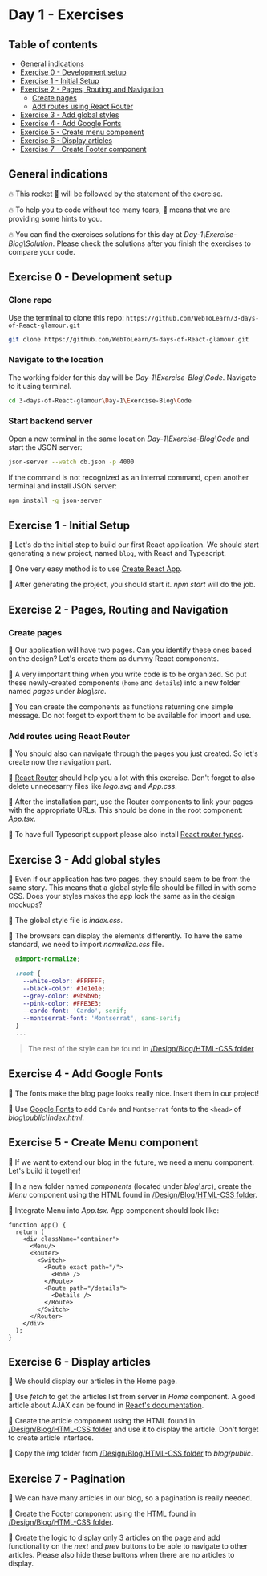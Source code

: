 # Day 1 - Exercises

## Table of contents

- [General indications](#general-indications)
- [Exercise 0 - Development setup](#exercise-0---development-setup)
- [Exercise 1 - Initial Setup](#exercise-1---initial-setup)
- [Exercise 2 - Pages, Routing and Navigation](#exercise-2---pages-routing-and-navigation)
  - [Create pages](#create-pages)
  - [Add routes using React Router](#add-routes-using-react-router)
- [Exercise 3 - Add global styles](#exercise-3---add-global-styles)
- [Exercise 4 - Add Google Fonts](#exercise-4---add-google-fonts)
- [Exercise 5 - Create menu component](#exercise-5---create-menu-component)
- [Exercise 6 - Display articles](#exercise-6---display-articles)
- [Exercise 7 - Create Footer component](#exercise-7---create-footer-component)

## General indications

🔥 This rocket 🚀 will be followed by the statement of the exercise.

🔥 To help you to code without too many tears, 🎁 means that we are providing some hints to you.

🔥 You can find the exercises solutions for this day at _Day-1\Exercise-Blog\Solution_. Please check the solutions after you finish the exercises to compare your code.

## Exercise 0 - Development setup

### Clone repo

Use the terminal to clone this repo: `https://github.com/WebToLearn/3-days-of-React-glamour.git`

```bash
git clone https://github.com/WebToLearn/3-days-of-React-glamour.git
```

### Navigate to the location

The working folder for this day will be _Day-1\Exercise-Blog\Code_. Navigate to it using terminal.

```bash
cd 3-days-of-React-glamour\Day-1\Exercise-Blog\Code
```

### Start backend server

Open a new terminal in the same location _Day-1\Exercise-Blog\Code_ and start the JSON server:

```bash
json-server --watch db.json -p 4000
```

If the command is not recognized as an internal command, open another terminal and install JSON server:

```bash
npm install -g json-server
```

## Exercise 1 - Initial Setup

🚀 Let's do the initial step to build our first React application. We should start generating a new project, named `blog`, with React and Typescript.

  🎁 One very easy method is to use [Create React App](https://create-react-app.dev/docs/adding-typescript/).

  🎁 After generating the project, you should start it. *npm start* will do the job.

## Exercise 2 - Pages, Routing and Navigation

### Create pages

🚀 Our application will have two pages. Can you identify these ones based on the design? Let's create them as dummy React components.

  🎁 A very important thing when you write code is to be organized. So put these newly-created components (`home` and `details`) into a new folder named *pages* under *blog\src*.

  🎁 You can create the components as functions returning one simple message. Do not forget to export them to be available for import and use.

### Add routes using React Router

🚀 You should also can navigate through the pages you just created. So let's create now the navigation part.

  🎁 [React Router](https://reacttraining.com/react-router/web/guides/quick-start) should help you a lot with this exercise. Don't forget to also delete unnecesarry files like *logo.svg* and *App.css*.

  🎁 After the installation part, use the Router components to link your pages with the appropriate URLs. This should be done in the root component: *App.tsx*.

 🎁 To have full Typescript support please also install [React router types](https://www.npmjs.com/package/@types/react-router-dom).

## Exercise 3 - Add global styles

🚀 Even if our application has two pages, they should seem to be from the same story. This means that a global style file should be filled in with some CSS. Does your styles makes the app look the same as in the design mockups?

  🎁 The global style file is *index.css*.

  🎁 The browsers can display the elements differently. To have the same standard, we need to import *normalize.css* file.
  
```css
  @import-normalize;

  :root {
    --white-color: #FFFFFF;
    --black-color: #1e1e1e;
    --grey-color: #9b9b9b;
    --pink-color: #FFE3E3;
    --cardo-font: 'Cardo', serif;
    --montserrat-font: 'Montserrat', sans-serif;
  }
  ...
```

> The rest of the style can be found in [/Design/Blog/HTML-CSS folder](../../Design/Blog/HTML-CSS/README.MD)

## Exercise 4 - Add Google Fonts

🚀 The fonts make the blog page looks really nice. Insert them in our project!

🎁 Use [Google Fonts](https://fonts.google.com/) to add `Cardo` and `Montserrat` fonts to the `<head>` of *blog\public\index.html*.

## Exercise 5 - Create Menu component

🚀 If we want to extend our blog in the future, we need a menu component. Let's build it together!

🎁 In a new folder named *components* (located under *blog\src*), create the *Menu* component using the HTML found in [/Design/Blog/HTML-CSS folder](../../Design/Blog/HTML-CSS/README.MD).

🎁 Integrate Menu into *App.tsx*. App component should look like:

```JS
function App() {
  return (
    <div className="container">
      <Menu/>
      <Router>
        <Switch>
          <Route exact path="/">
            <Home />
          </Route>
          <Route path="/details">
            <Details />
          </Route>
        </Switch>
      </Router>
    </div>
  );
}
```

## Exercise 6 - Display articles

🚀 We should display our articles in the Home page.

🎁 Use *fetch* to get the articles list from server in *Home* component. A good article about AJAX can be found in [React's documentation](https://reactjs.org/docs/faq-ajax.html).

🎁 Create the article component using the HTML found in [/Design/Blog/HTML-CSS folder](../../Design/Blog/HTML-CSS/README.MD) and use it to display the article. Don't forget to create article interface.

🎁 Copy the *img* folder from [/Design/Blog/HTML-CSS folder](../../Design/Blog/HTML-CSS/README.MD) to *blog/public*.

## Exercise 7 - Pagination

🚀 We can have many articles in our blog, so a pagination is really needed.

🎁 Create the Footer component using the HTML found in [/Design/Blog/HTML-CSS folder](../../Design/Blog/HTML-CSS/README.MD).

🎁 Create the logic to display only 3 articles on the page and add functionality on the *next* and *prev* buttons to be able to navigate to other articles. Please also hide these buttons when there are no articles to display.
